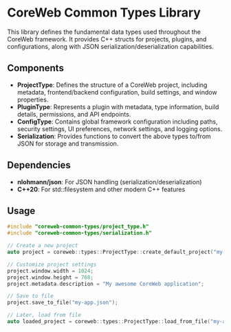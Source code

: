 # CoreWeb Common Types Library

This library defines the fundamental data types used throughout the CoreWeb framework. It provides C++ structs for projects, plugins, and configurations, along with JSON serialization/deserialization capabilities.

## Components

- **ProjectType**: Defines the structure of a CoreWeb project, including metadata, frontend/backend configuration, build settings, and window properties.
- **PluginType**: Represents a plugin with metadata, type information, build details, permissions, and API endpoints.
- **ConfigType**: Contains global framework configuration including paths, security settings, UI preferences, network settings, and logging options.
- **Serialization**: Provides functions to convert the above types to/from JSON for storage and transmission.

## Dependencies

- **nlohmann/json**: For JSON handling (serialization/deserialization)
- **C++20**: For std::filesystem and other modern C++ features

## Usage

```cpp
#include "coreweb-common-types/project_type.h"
#include "coreweb-common-types/serialization.h"

// Create a new project
auto project = coreweb::types::ProjectType::create_default_project("my-app");

// Customize project settings
project.window.width = 1024;
project.window.height = 768;
project.metadata.description = "My awesome CoreWeb application";

// Save to file
project.save_to_file("my-app.json");

// Later, load from file
auto loaded_project = coreweb::types::ProjectType::load_from_file("my-app.json");
``` 